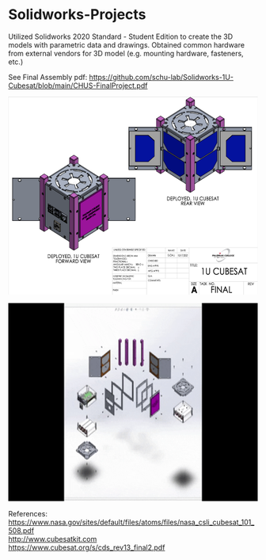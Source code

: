 # Solidworks-Projects
Utilized Solidworks 2020 Standard - Student Edition to create the 3D models with parametric data and drawings. Obtained common hardware from external vendors for 3D model (e.g. mounting hardware, fasteners, etc.)</br>

See Final Assembly pdf: https://github.com/schu-lab/Solidworks-1U-Cubesat/blob/main/CHUS-FinalProject.pdf </br>

<p align="center">
  <img src=https://github.com/schu-lab/Solidworks-1U-Cubesat/blob/main/Preview-1U-Cubesat-Solidworks.png?raw=true alt="animated" height="400" /></br>
</p>

<p align="center">
  <img src=https://github.com/schu-lab/Solidworks-1U-Cubesat/blob/main/giphy-1.gif alt="animated" height="400" /></br>
</p>

References:</br>
https://www.nasa.gov/sites/default/files/atoms/files/nasa_csli_cubesat_101_508.pdf</br>
http://www.cubesatkit.com</br>
https://www.cubesat.org/s/cds_rev13_final2.pdf</br>



